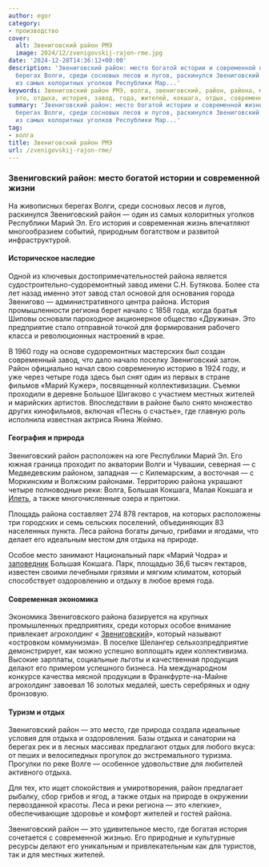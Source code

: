 ```yaml
---
author: egor
category:
- производство
cover:
  alt: Звениговский район РМЭ
  image: 2024/12/zvenigovskij-rajon-rme.jpg
date: '2024-12-28T14:36:12+00:00'
description: 'Звениговский район: место богатой истории и современной жизни На живописных
  берегах Волги, среди сосновых лесов и лугов, раскинулся Звениговский район — один
  из самых колоритных уголков Республики Мар...'
keywords: Звениговский район РМЭ, волга, звениговский, район, района, место, марий,
  это, отдыха, история, завод, года, жителей, кокшага, отдых, современной, берегах
summary: 'Звениговский район: место богатой истории и современной жизни На живописных
  берегах Волги, среди сосновых лесов и лугов, раскинулся Звениговский район — один
  из самых колоритных уголков Республики Мар...'
tag:
- волга
title: Звениговский район РМЭ
url: /zvenigovskij-rajon-rme/
---
```


### Звениговский район: место богатой истории и современной жизни

На живописных берегах Волги, среди сосновых лесов и лугов, раскинулся Звениговский район — один из самых колоритных уголков Республики Марий Эл. Его история и современная жизнь впечатляют многообразием событий, природным богатством и развитой инфраструктурой.

#### Историческое наследие

Одной из ключевых достопримечательностей района является судостроительно-судоремонтный завод имени С.Н. Бутякова. Более ста лет назад именно этот завод стал основой для основания города Звенигово — административного центра района. История промышленности региона берет начало с 1858 года, когда братья Шиповы основали пароходное акционерное общество «Дружина». Это предприятие стало отправной точкой для формирования рабочего класса и революционных настроений в крае.

В 1960 году на основе судоремонтных мастерских был создан современный завод, что дало начало поселку Звениговский затон. Район официально начал свою современную историю в 1924 году, и уже через четыре года здесь был снят один из первых в стране фильмов «Марий Кужер», посвященный коллективизации. Съемки проходили в деревне Большое Шигаково с участием местных жителей и марийских артистов. Впоследствии в районе было снято множество других кинофильмов, включая «Песнь о счастье», где главную роль исполнила известная актриса Янина Жеймо.

#### География и природа

Звениговский район расположен на юге Республики Марий Эл. Его южная граница проходит по акватории Волги и Чувашии, северная — с Медведевским районом, западная — с Килемарским, а восточная — с Моркинским и Волжским районами. Территорию района украшают четыре полноводные реки: Волга, Большая Кокшага, Малая Кокшага и [Илеть](/zhivaya-ilet-reka-chto-ne-zamerzaet-v-zimnij-stuzhu/), а также многочисленные озера и притоки.

Площадь района составляет 274 878 гектаров, на которых расположены три городских и семь сельских поселений, объединяющих 83 населенных пункта. Леса района богаты дичью, грибами и ягодами, что делает его идеальным местом для отдыха на природе.

Особое место занимают Национальный парк «Марий Чодра» и [заповедник](/ekskursii-bolshaya-kokshaga/) Большая Кокшага. Парк, площадью 36,6 тысяч гектаров, известен своими лечебными грязями и мягким климатом, который способствует оздоровлению и отдыху в любое время года.

#### Современная экономика

Экономика Звениговского района базируется на крупных промышленных предприятиях, среди которых особое внимание привлекает агрохолдинг « [Звениговский](/zvenigovskij/)», который называют «островком коммунизма». В поселке Шелангер сельхозпредприятие демонстрирует, как можно успешно воплощать идеи коллективизма. Высокие зарплаты, социальные льготы и качественная продукция делают его примером успешного бизнеса. На международном конкурсе качества мясной продукции в Франкфурте-на-Майне агрохолдинг завоевал 16 золотых медалей, шесть серебряных и одну бронзовую.

#### Туризм и отдых

Звениговский район — это место, где природа создала идеальные условия для отдыха и оздоровления. Базы отдыха и санатории на берегах рек и в лесных массивах предлагают отдых для любого вкуса: от пеших и велосипедных прогулок до экстремального туризма. Прогулки по реке Волге — особенное удовольствие для любителей активного отдыха.

Для тех, кто ищет спокойствия и умиротворения, район предлагает рыбалку, сбор грибов и ягод, а также отдых на природе в окружении первозданной красоты. Леса и реки региона — это «легкие», обеспечивающие здоровье и комфорт жителей и гостей района.

Звениговский район — это удивительное место, где богатая история сочетается с современной жизнью. Его природные и культурные ресурсы делают его уникальным и привлекательным как для туристов, так и для местных жителей.